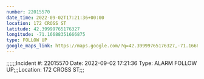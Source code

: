 ```yaml
---
number: 22015570
date_time: 2022-09-02T17:21:36+00:00
location: 172 CROSS ST
latitude: 42.39999765176327
longitude: -71.16688351666875
type: FOLLOW UP
google_maps_link: https://maps.google.com/?q=42.39999765176327,-71.16688351666875
---
```


;;;;;;Incident #: 22015570  Date: 2022-09-02 17:21:36   Type: ALARM FOLLOW UP;;;Location: 172 CROSS ST;;;
